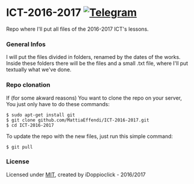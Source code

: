 # ICT-2016-2017 [![Telegram](https://img.shields.io/badge/Telegram-@iDoppioclick-blue.svg?style=flat)](https://t.me/iDoppioclick)
Repo where I'll put all files of the 2016-2017 ICT's lessons.

### General Infos
I will put the files divided in folders, renamed by the dates of the works.
Inside these folders there will be the files and a small .txt file, where I'll put textually what we've done.

### Repo clonation
If (for some akward reasons) You want to clone the repo on your server, You just only have to do these commands:

    $ sudo apt-get install git
    $ git clone github.com/MattiaEffendi/ICT-2016-2017.git
    $ cd ICT-2016-2017
    
To update the repo with the new files, just run this simple command:

    $ git pull

### License
Licensed under [MIT](https://opensource.org/licenses/MIT), created by iDoppioclick - 2016/2017
